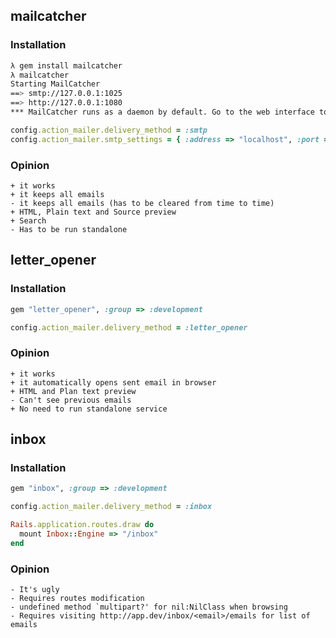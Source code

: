 ## mailcatcher

### Installation

```bash
λ gem install mailcatcher
λ mailcatcher 
Starting MailCatcher
==> smtp://127.0.0.1:1025
==> http://127.0.0.1:1080
*** MailCatcher runs as a daemon by default. Go to the web interface to quit.
```

```ruby
config.action_mailer.delivery_method = :smtp
config.action_mailer.smtp_settings = { :address => "localhost", :port => 1025 }
```

### Opinion

```
+ it works
+ it keeps all emails
- it keeps all emails (has to be cleared from time to time) 
+ HTML, Plain text and Source preview
+ Search
- Has to be run standalone
```

## letter_opener

### Installation ###

```ruby
gem "letter_opener", :group => :development

config.action_mailer.delivery_method = :letter_opener
```

### Opinion ###

```
+ it works
+ it automatically opens sent email in browser
+ HTML and Plan text preview
- Can't see previous emails
+ No need to run standalone service
```

## inbox ##

### Installation ###

```ruby
gem "inbox", :group => :development

config.action_mailer.delivery_method = :inbox

Rails.application.routes.draw do
  mount Inbox::Engine => "/inbox"
end
```

### Opinion ###

```
- It's ugly
- Requires routes modification
- undefined method `multipart?' for nil:NilClass when browsing
- Requires visiting http://app.dev/inbox/<email>/emails for list of emails
```


